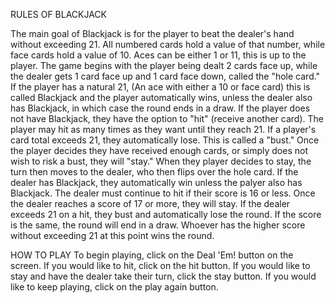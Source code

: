 RULES OF BLACKJACK

The main goal of Blackjack is for the player to beat the dealer's hand without exceeding 21.
All numbered cards hold a value of that number, while face cards hold a value of 10. Aces can be either 1 or 11, this is up to the player.
The game begins with the player being dealt 2 cards face up, while the dealer gets 1 card face up and 1 card face down, called the "hole card."
If the player has a natural 21, (An ace with either a 10 or face card) this is called Blackjack and the player automatically wins, unless
the dealer also has Blackjack, in which case the round ends in a draw.
If the player does not have Blackjack, they have the option to "hit" (receive another card).
The player may hit as many times as they want until they reach 21. If a player's card total exceeds 21, they automatically lose. This is called a "bust."
Once the player decides they have received enough cards, or simply does not wish to risk a bust, they will "stay."
When they player decides to stay, the turn then moves to the dealer, who then flips over the hole card.
If the dealer has Blackjack, they automatically win unless the palyer also has Blackjack.
The dealer must continue to hit if their score is 16 or less.
Once the dealer reaches a score of 17 or more, they will stay.
If the dealer exceeds 21 on a hit, they bust and automatically lose the round.
If the score is the same, the round will end in a draw.
Whoever has the higher score without exceeding 21 at this point wins the round.


HOW TO PLAY
To begin playing, click on the Deal 'Em! button on the screen.
If you would like to hit, click on the hit button.
If you would like to stay and have the dealer take their turn, click the stay button.
If you would like to keep playing, click on the play again button.
